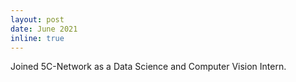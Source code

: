 ```yaml
---
layout: post
date: June 2021
inline: true
---
```


Joined 5C-Network as a Data Science and Computer Vision Intern.
